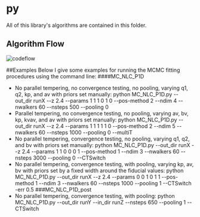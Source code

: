 # py
All of this library's algorithms are contained in this folder.
## Algorithm Flow
![codeflow](https://github.com/SGontcho/NLC_Ina/blob/master/Figures/codeflow.jpeg)

##Examples
Below I give some examples for running the MCMC fitting procedures using the command line:
####MC_NLC_P1D
* No parallel tempering, no convergence testing, no pooling, varying q1, q2, kp, and av with priors set manually:
    python MC_NLC_P1D.py --out_dir runX --z 2.4 --params 1 1 1 0 1 0 --pos-method 2 --ndim 4 --nwalkers 60 --nsteps 500 --pooling 0 
* Parallel tempering, no convergence testing, no pooling, varying av, bv, kp, kvav, and av with priors set manually:
    python MC_NLC_P1D.py --out_dir runX --z 2.4 --params 1 1 1 1 1 0 --pos-method 2 --ndim 5 --nwalkers 60 --nsteps 1000 --pooling 0 --multiT
* No parallel tempering, convergence testing, no pooling, varying q1, q2, and bv with priors set manually:
    python MC_NLC_P1D.py --out_dir runX --z 2.4 --params 1 1 0 0 0 1 --pos-method 1 --ndim 3 --nwalkers 60 --nsteps 3000 --pooling 0 --CTSwitch
* No parallel tempering, convergence testing, with pooling, varying kp, av, bv with priors set by a fixed width around the fiducial values:
    python MC_NLC_P1D.py --out_dir runX --z 2.4 --params 0 0 1 0 1 1 --pos-method 1 --ndim 3 --nwalkers 60 --nsteps 1000 --pooling 1 --CTSwitch -err 0.5
###MC_NLC_P1D_post
* No parallel tempering, convergence testing, with pooling:
    python MC_NLC_P1D.py --out_dir runY --in_dir runZ  --nsteps 650 --pooling 1 --CTSwitch